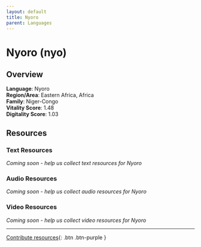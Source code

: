 ```yaml
---
layout: default
title: Nyoro
parent: Languages
---
```


# Nyoro (nyo)

## Overview

**Language**: Nyoro  
**Region/Area**: Eastern Africa, Africa  
**Family**: Niger-Congo  
**Vitality Score**: 1.48  
**Digitality Score**: 1.03  

## Resources

### Text Resources
*Coming soon - help us collect text resources for Nyoro*

### Audio Resources
*Coming soon - help us collect audio resources for Nyoro*

### Video Resources
*Coming soon - help us collect video resources for Nyoro*

---

[Contribute resources](https://fairtrain.github.io/){: .btn .btn-purple }
